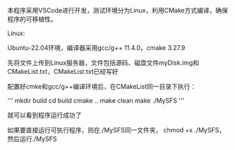 本程序采用VSCode进行开发，测试环境分为Linux，利用CMake方式编译，确保程序的可移植性。

Linux:

Ubuntu-22.04环境，编译器采用gcc/g++ 11.4.0，cmake 3.27.9

先将文件上传到Linux服务器，文件包括源码、磁盘文件myDisk.img和CMakeList.txt，CMakeList.txt已经写好

配置好cmke和gcc/g++编译环境后，在CMakeList同一目录下执行：

'''
mkdir build
cd build 
cmake ..
make clean
make
./MySFS
'''

就可以看到程序运行成功了


如果要直接运行可执行程序，则在./MySFS同一文件夹， chmod +x  ./MySFS，然后运行./MySFS



